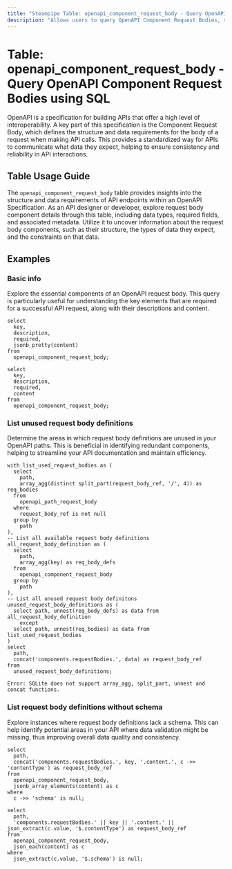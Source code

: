 ```yaml
---
title: "Steampipe Table: openapi_component_request_body - Query OpenAPI Component Request Bodies using SQL"
description: "Allows users to query OpenAPI Component Request Bodies, specifically the details of each component's request body schema, providing insights into the structure and data requirements of API endpoints."
---
```


# Table: openapi_component_request_body - Query OpenAPI Component Request Bodies using SQL

OpenAPI is a specification for building APIs that offer a high level of interoperability. A key part of this specification is the Component Request Body, which defines the structure and data requirements for the body of a request when making API calls. This provides a standardized way for APIs to communicate what data they expect, helping to ensure consistency and reliability in API interactions.

## Table Usage Guide

The `openapi_component_request_body` table provides insights into the structure and data requirements of API endpoints within an OpenAPI Specification. As an API designer or developer, explore request body component details through this table, including data types, required fields, and associated metadata. Utilize it to uncover information about the request body components, such as their structure, the types of data they expect, and the constraints on that data.

## Examples

### Basic info
Explore the essential components of an OpenAPI request body. This query is particularly useful for understanding the key elements that are required for a successful API request, along with their descriptions and content.

```sql+postgres
select
  key,
  description,
  required,
  jsonb_pretty(content)
from
  openapi_component_request_body;
```

```sql+sqlite
select
  key,
  description,
  required,
  content
from
  openapi_component_request_body;
```

### List unused request body definitions
Determine the areas in which request body definitions are unused in your OpenAPI paths. This is beneficial in identifying redundant components, helping to streamline your API documentation and maintain efficiency.

```sql+postgres
with list_used_request_bodies as (
  select
    path,
    array_agg(distinct split_part(request_body_ref, '/', 4)) as req_bodies
  from
    openapi_path_request_body
  where
    request_body_ref is not null
  group by
    path
),
-- List all available request body definitions
all_request_body_definition as (
  select
    path,
    array_agg(key) as req_body_defs
  from
    openapi_component_request_body
  group by
    path
),
-- List all unused request body definitons
unused_request_body_definitions as (
  select path, unnest(req_body_defs) as data from all_request_body_definition
    except
  select path, unnest(req_bodies) as data from list_used_request_bodies
)
select
  path,
  concat('components.requestBodies.', data) as request_body_ref
from
  unused_request_body_definitions;
```

```sql+sqlite
Error: SQLite does not support array_agg, split_part, unnest and concat functions.
```

### List request body definitions without schema
Explore instances where request body definitions lack a schema. This can help identify potential areas in your API where data validation might be missing, thus improving overall data quality and consistency.

```sql+postgres
select
  path,
  concat('components.requestBodies.', key, '.content.', c ->> 'contentType') as request_body_ref
from
  openapi_component_request_body,
  jsonb_array_elements(content) as c
where
  c ->> 'schema' is null;
```

```sql+sqlite
select
  path,
  'components.requestBodies.' || key || '.content.' || json_extract(c.value, '$.contentType') as request_body_ref
from
  openapi_component_request_body,
  json_each(content) as c
where
  json_extract(c.value, '$.schema') is null;
```